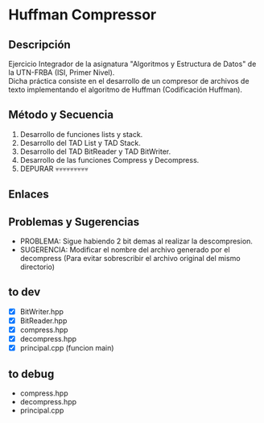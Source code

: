 
# Huffman Compressor

## Descripción

Ejercicio Integrador de la asignatura "Algoritmos y Estructura de Datos" de la UTN-FRBA (ISI, Primer Nivel).
</br>
Dicha práctica consiste en el desarrollo de un compresor de archivos de texto implementando el algoritmo de Huffman (Codificación Huffman).

## Método y Secuencia

1. Desarrollo de funciones lists y stack.
2. Desarrollo del TAD List y TAD Stack.
3. Desarrollo del TAD BitReader y TAD BitWriter.
4. Desarrollo de las funciones Compress y Decompress.
5. DEPURAR 💀💀💀💀💀💀💀💀💀

## Enlaces

## Problemas y Sugerencias

* PROBLEMA: Sigue habiendo 2 bit demas al realizar la descompresion.
* SUGERENCIA: Modificar el nombre del archivo generado por el decompress (Para evitar sobrescribir el archivo original del mismo directorio)

## to dev

* [x] BitWriter.hpp
* [x] BitReader.hpp
* [x] compress.hpp
* [x] decompress.hpp
* [x] principal.cpp (funcion main)

## to debug

* compress.hpp
* decompress.hpp
* principal.cpp
